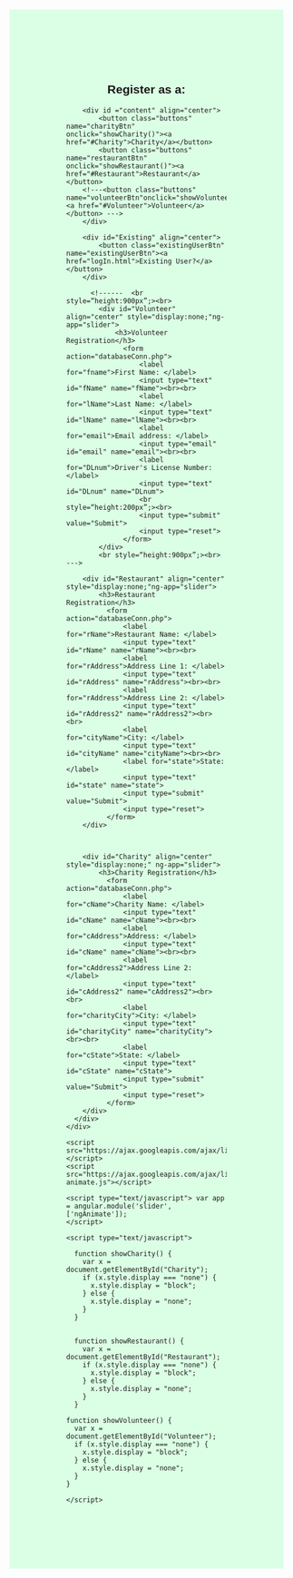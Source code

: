 <html lang="en">
<head>
    <meta charset="UTF-8">
    <meta name="viewport" content="width=device-width, initial-scale=1.0">
    <link rel="stylesheet" type="text/css" href="bountyStyle.css">
    <title>New User Registration</title>
</head>

<style>
 .buttons {
    background-color: white;
    color: black;
    border: 2px solid rgb(115, 185, 133);
    border-radius: 0px;
    height: 80px;
    width: 250px;
    padding: 10px 15px 10px 15px;
    font-size: medium;
    }

.buttons:hover, .existingUserBtn:hover{
    background-color: rgb(157, 250, 180);
    transition-duration: 0.9s;
}

.existingUserBtn{
    background-color: white;
    color: black;
    border: 3px solid rgb(157, 250, 180);
    border-radius: 4px;
    height: 40px;
    width: 160px;
    padding: 10px 15px 10px 15px;
    font-size: medium;
}


.ng-hide {
    height:0;
}

#Charity, #Volunteer, #Restaurant {
    padding-top: 20px;
    transition: all linear 0.5s;
    background-color: white;
    height:350px;
}

#tableDiv {
    width: 75%;
    margin-left: 13%;
}

.parallax, .parallaxHidden {
    /* The image used */
    background-image: url("bountyBgrnd.jpg");
  
    /* Set a specific height */
    height: 500px;
    padding: 50px;
    /* Create the parallax scrolling effect */
    background-attachment: fixed;
    background-position: center;
    background-repeat: no-repeat;
    background-size: cover;
  }

#pageContent, .charityContentBtn{
    align:center;
    margin-left: 70px;
    width:70%;
    background-color: rgb(219, 255, 228);
    padding: 100px;
}

.topnav {
    background-color: #333;
    overflow: hidden;
  }
  
  /* Style the links inside the navigation bar */
  .topnav a {
    float: left;
    color: #f2f2f2;
    text-align: center;
    padding: 14px 16px;
    text-decoration: none;
    font-size: 17px;
  }
  
  /* Change the color of links on hover */
  .topnav a:hover {
    background-color: rgb(188, 252, 204);
    color: black;
  }
  
  /* Add a color to the active/current link */
  .topnav a.active {
    background-color: rgb(188, 252, 204);
    color: rgb(82, 104, 87);
  }


a, a:visited {
    text-decoration:none;
    color: black;
}


body {
    font-family: Arial, Helvetica, sans-serif;
}

html{
    scroll-behavior: smooth;
}

table {
    font-family: arial, sans-serif;
    border-collapse: collapse;
    width: 100%;
  }
  
  td, th {
    border: 1px solid  rgb(135, 177, 145);
    text-align: left;
    padding: 8px;
  }
  
  tr:nth-child(even) {
    background-color:  whitesmoke;
  }
</style>
<div class="parallax">
    <div id="pageContent">
        <h2 align="center">Register as a: </h2>

        <div id ="content" align="center">
            <button class="buttons" name="charityBtn" onclick="showCharity()"><a href="#Charity">Charity</a></button>
            <button class="buttons" name="restaurantBtn" onclick="showRestaurant()"><a href="#Restaurant">Restaurant</a></button>
        <!---<button class="buttons" name="volunteerBtn"onclick="showVolunteer()"><a href="#Volunteer">Volunteer</a></button> --->
        </div>
      
        <div id="Existing" align="center">
            <button class="existingUserBtn" name="existingUserBtn"><a href="logIn.html">Existing User?</a></button>
        </div>

          <!------  <br style=“height:900px”;><br>
            <div id="Volunteer" align="center" style="display:none;"ng-app="slider">
                <h3>Volunteer Registration</h3>
                  <form action="databaseConn.php">
                      <label for="fname">First Name: </label>
                      <input type="text" id="fName" name="fName"><br><br>
                      <label for="lName">Last Name: </label>
                      <input type="text" id="lName" name="lName"><br><br>
                      <label for="email">Email address: </label>
                      <input type="email" id="email" name="email"><br><br>
                      <label for="DLnum">Driver's License Number: </label>
                      <input type="text" id="DLnum" name="DLnum">
                      <br style=“height:200px”;><br>
                      <input type="submit" value="Submit">
                      <input type="reset">
                  </form>
            </div>
            <br style=“height:900px”;><br> --->
      
        <div id="Restaurant" align="center" style="display:none;"ng-app="slider">
            <h3>Restaurant Registration</h3>
              <form action="databaseConn.php">
                  <label for="rName">Restaurant Name: </label>
                  <input type="text" id="rName" name="rName"><br><br>
                  <label for="rAddress">Address Line 1: </label>
                  <input type="text" id="rAddress" name="rAddress"><br><br>
                  <label for="rAddress">Address Line 2: </label>
                  <input type="text" id="rAddress2" name="rAddress2"><br><br>
                  <label for="cityName">City: </label>
                  <input type="text" id="cityName" name="cityName"><br><br>
                  <label for="state">State: </label>
                  <input type="text" id="state" name="state">
                  <input type="submit" value="Submit">
                  <input type="reset">
              </form>
        </div>

      

        <div id="Charity" align="center" style="display:none;" ng-app="slider">
            <h3>Charity Registration</h3>
              <form action="databaseConn.php">
                  <label for="cName">Charity Name: </label>
                  <input type="text" id="cName" name="cName"><br><br>
                  <label for="cAddress">Address: </label>
                  <input type="text" id="cName" name="cName"><br><br>
                  <label for="cAddress2">Address Line 2: </label>
                  <input type="text" id="cAddress2" name="cAddress2"><br><br>
                  <label for="charityCity">City: </label>
                  <input type="text" id="charityCity" name="charityCity"><br><br>
                  <label for="cState">State: </label>
                  <input type="text" id="cState" name="cState">
                  <input type="submit" value="Submit">
                  <input type="reset">
              </form>
        </div>
      </div>
    </div>

    <script src="https://ajax.googleapis.com/ajax/libs/angularjs/1.6.9/angular.min.js"></script>
    <script src="https://ajax.googleapis.com/ajax/libs/angularjs/1.6.9/angular-animate.js"></script>

    <script type="text/javascript"> var app = angular.module('slider', ['ngAnimate']);
    </script>

    <script type="text/javascript">

      function showCharity() {
        var x = document.getElementById("Charity");
        if (x.style.display === "none") {
          x.style.display = "block";
        } else {
          x.style.display = "none";
        }
      }


      function showRestaurant() {
        var x = document.getElementById("Restaurant");
        if (x.style.display === "none") {
          x.style.display = "block";
        } else {
          x.style.display = "none";
        }
      }

    function showVolunteer() {
      var x = document.getElementById("Volunteer");
      if (x.style.display === "none") {
        x.style.display = "block";
      } else {
        x.style.display = "none";
      }
    }
  
    </script>
</body>
</html>


